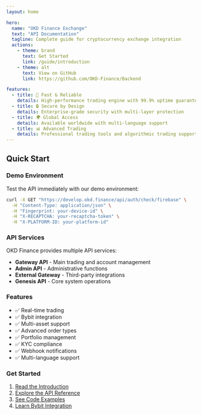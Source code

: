 ```yaml
---
layout: home

hero:
  name: "OKD Finance Exchange"
  text: "API Documentation"
  tagline: Complete guide for cryptocurrency exchange integration
  actions:
    - theme: brand
      text: Get Started
      link: /guide/introduction
    - theme: alt
      text: View on GitHub
      link: https://github.com/OKD-Finance/Backend

features:
  - title: 🚀 Fast & Reliable
    details: High-performance trading engine with 99.9% uptime guarantee
  - title: 🔒 Secure by Design
    details: Enterprise-grade security with multi-layer protection
  - title: 🌍 Global Access
    details: Available worldwide with multi-language support
  - title: 📊 Advanced Trading
    details: Professional trading tools and algorithmic trading support
---
```


## Quick Start

### Demo Environment

Test the API immediately with our demo environment:

```bash
curl -X GET "https://develop.okd.finance/api/auth/check/firebase" \
  -H "Content-Type: application/json" \
  -H "Fingerprint: your-device-id" \
  -H "X-RECAPTCHA: your-recaptcha-token" \
  -H "X-PLATFORM-ID: your-platform-id"
```

### API Services

OKD Finance provides multiple API services:

- **Gateway API** - Main trading and account management
- **Admin API** - Administrative functions
- **External Gateway** - Third-party integrations
- **Genesis API** - Core system operations

### Features

- ✅ Real-time trading
- ✅ Bybit integration
- ✅ Multi-asset support
- ✅ Advanced order types
- ✅ Portfolio management
- ✅ KYC compliance
- ✅ Webhook notifications
- ✅ Multi-language support

### Get Started

1. [Read the Introduction](/guide/introduction)
2. [Explore the API Reference](/api/overview)
3. [See Code Examples](/examples/basic-usage)
4. [Learn Bybit Integration](/bybit/overview) 